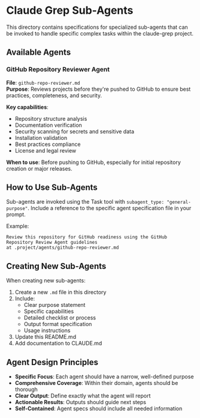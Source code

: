 # Claude Grep Sub-Agents

This directory contains specifications for specialized sub-agents that can be invoked to handle specific complex tasks within the claude-grep project.

## Available Agents

### GitHub Repository Reviewer Agent
**File**: `github-repo-reviewer.md`  
**Purpose**: Reviews projects before they're pushed to GitHub to ensure best practices, completeness, and security.

**Key capabilities**:
- Repository structure analysis
- Documentation verification
- Security scanning for secrets and sensitive data
- Installation validation
- Best practices compliance
- License and legal review

**When to use**: Before pushing to GitHub, especially for initial repository creation or major releases.

## How to Use Sub-Agents

Sub-agents are invoked using the Task tool with `subagent_type: "general-purpose"`. Include a reference to the specific agent specification file in your prompt.

Example:
```
Review this repository for GitHub readiness using the GitHub Repository Review Agent guidelines 
at .project/agents/github-repo-reviewer.md
```

## Creating New Sub-Agents

When creating new sub-agents:

1. Create a new `.md` file in this directory
2. Include:
   - Clear purpose statement
   - Specific capabilities
   - Detailed checklist or process
   - Output format specification
   - Usage instructions
3. Update this README.md
4. Add documentation to CLAUDE.md

## Agent Design Principles

- **Specific Focus**: Each agent should have a narrow, well-defined purpose
- **Comprehensive Coverage**: Within their domain, agents should be thorough
- **Clear Output**: Define exactly what the agent will report
- **Actionable Results**: Outputs should guide next steps
- **Self-Contained**: Agent specs should include all needed information